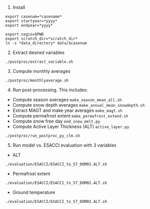 1. Install

```
export casenum=*casename*
export startyear=*yyyy*
export endyear=*yyyy*

export cegio=$PWD
export scratch_dir=*scratch_dir*
ln -s *data_directory* data/$casenum
```

2. Extract desired variables
```
./postproc/extract_variable.sh
```

3. Compute monthly averages
```
./postproc/monthlyaverage.sh
```

4. Run post-processing. This includes:
- Compute season averages `make_season_mean_all.sh`
- Compute snow depth averages `make_annual_mean_snowdepth.sh`
- Extract MAGT and make year averages `make_magt.sh`
- Compute permafrost extent `make_permafrost_extend.sh`
- Compute snow free day `end_snow_melt.py`
- Compute Active Layer Thickness (ALT) `active_layer.py`
```
./postproc/run_postproc_py_clm.sh
```

5. Run model vs. ESACCI evaluation with 3 variables
- ALT
```
./evaluation/ESACCI/ESACCI_to_57_DOM02.ALT.sh
```
- Permafrost extent
```
./evaluation/ESACCI/ESACCI_to_57_DOM02.ALT.sh
```
- Ground temperature
```
./evaluation/ESACCI/ESACCI_to_57_DOM02.ALT.sh
```
